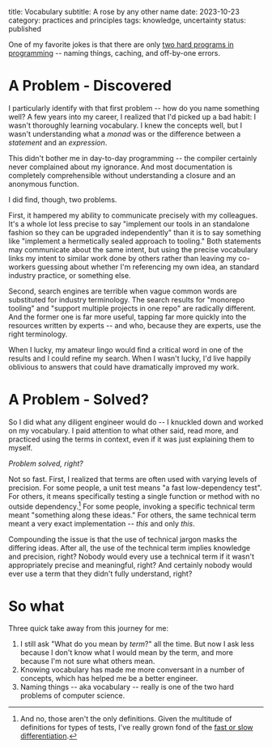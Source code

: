 title: Vocabulary
subtitle: A rose by any other name
date: 2023-10-23
category: practices and principles
tags: knowledge, uncertainty
status: published

One of my favorite jokes is that there are only [two hard programs in programming](https://martinfowler.com/bliki/TwoHardThings.html) -- naming things, caching, and off-by-one errors.

# A Problem - Discovered

I particularly identify with that first problem -- how do you name something well? A few years into my career, I realized that I'd picked up a bad habit: I wasn't thoroughly learning vocabulary. I knew the concepts well, but I wasn't understanding what a _monad_ was or the difference between a _statement_ and an _expression_.

This didn't bother me in day-to-day programming -- the compiler certainly never complained about my ignorance. And most documentation is completely comprehensible without understanding a closure and an anonymous function.

I did find, though, two problems.

First, it hampered my ability to communicate precisely with my colleagues. It's a whole lot less precise to say "implement our tools in an standalone fashion so they can be upgraded independently" than it is to say something like "implement a hermetically sealed approach to tooling." Both statements may communicate about the same intent, but using the precise vocabulary links my intent to similar work done by others rather than leaving my co-workers guessing about whether I'm referencing my own idea, an standard industry practice, or something else.

Second, search engines are terrible when vague common words are substituted for industry terminology. The search results for "monorepo tooling" and "support multiple projects in one repo" are radically different. And the former one is far more useful, tapping far more quickly into the resources written by experts -- and who, because they are experts, use the right terminology.

When I lucky, my amateur lingo would find a critical word in one of the results and I could refine my search. When I wasn't lucky, I'd live happily oblivious to answers that could have dramatically improved my work.

# A Problem - Solved?

So I did what any diligent engineer would do -- I knuckled down and worked on my vocabulary. I paid attention to what other said, read more, and practiced using the terms in context, even if it was just explaining them to myself.

_Problem solved, right?_

Not so fast. First, I realized that terms are often used with varying levels of precision. For some people, a unit test means "a fast low-dependency test". For others, it means specifically testing a single function or method with no outside dependency.[^unit] For some people, invoking a specific technical term meant "something along these ideas." For others, the same technical term meant a very exact implementation -- _this_ and only _this_.

[^unit]: And no, those aren't the only definitions. Given the multitude of definitions for types of tests, I've really grown fond of the [fast or slow differentiation](https://medium.com/tsengineering/fast-and-slow-tests-bbaa3d7267e8).

Compounding the issue is that the use of technical jargon masks the differing ideas. After all, the use of the technical term implies knowledge and precision, right? Nobody would every use a technical term if it wasn't appropriately precise and meaningful, right? And certainly nobody would ever use a term that they didn't fully understand, right?

# So what

Three quick take away from this journey for me:

1. I still ask "What do you mean by _term_?" all the time. But now I ask less because I don't know what I would mean by the term, and more because I'm not sure what others mean.
2. Knowing vocabulary has made me more conversant in a number of concepts, which has helped me be a better engineer.
3. Naming things -- aka vocabulary -- really is one of the two hard problems of computer science.
